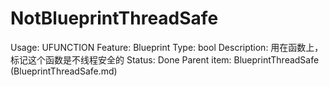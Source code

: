# NotBlueprintThreadSafe

Usage: UFUNCTION
Feature: Blueprint
Type: bool
Description: 用在函数上，标记这个函数是不线程安全的
Status: Done
Parent item: BlueprintThreadSafe (BlueprintThreadSafe.md)